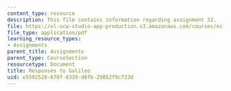 ```yaml
---
content_type: resource
description: This file contains information regarding assignment 32.
file: https://ol-ocw-studio-app-production.s3.amazonaws.com/courses/ec-050-recreate-experiments-from-history-inform-the-future-from-the-past-galileo-january-iap-2010/e5592528678f8339d8fb29852f9c733d_MITEC_050IAP10_assn32.pdf
file_type: application/pdf
learning_resource_types:
- Assignments
parent_title: Assignments
parent_type: CourseSection
resourcetype: Document
title: Responses to Galileo
uid: e5592528-678f-8339-d8fb-29852f9c733d
---
```

